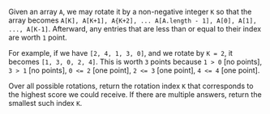 Given an array `A`, we may rotate it by a non-negative integer `K` so that the array becomes `A[K], A[K+1], A{K+2], ... A[A.length - 1], A[0], A[1], ..., A[K-1]`.  Afterward, any entries that are less than or equal to their index are worth `1` point. 

For example, if we have `[2, 4, 1, 3, 0]`, and we rotate by `K = 2`, it becomes `[1, 3, 0, 2, 4]`.  This is worth `3` points because `1 > 0` [no points], `3 > 1` [no points], `0 <= 2` [one point], `2 <= 3` [one point], `4 <= 4` [one point].

Over all possible rotations, return the rotation index `K` that corresponds to the highest score we could receive. If there are multiple answers, return the smallest such index `K`.